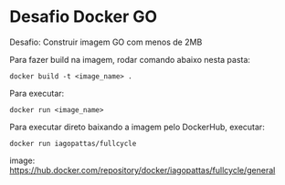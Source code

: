 # Desafio Docker GO

Desafio: Construir imagem GO com menos de 2MB

Para fazer build na imagem, rodar comando abaixo nesta pasta:

    docker build -t <image_name> .

Para executar:

    docker run <image_name>

Para executar direto baixando a imagem pelo DockerHub, executar:

    docker run iagopattas/fullcycle

image: https://hub.docker.com/repository/docker/iagopattas/fullcycle/general